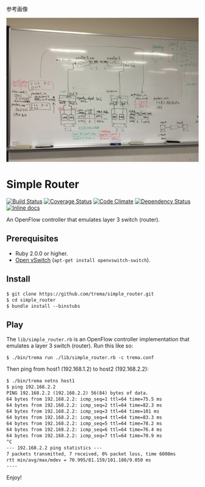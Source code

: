 参考画像

![image0127](https://github.com/gotooon/haseken-switch/blob/master/image/memo0127.JPG)


Simple Router
=============

[![Build Status](http://img.shields.io/travis/trema/simple_router/develop.svg?style=flat)][travis]
[![Coverage Status](http://img.shields.io/coveralls/trema/simple_router/develop.svg?style=flat)][coveralls]
[![Code Climate](http://img.shields.io/codeclimate/github/trema/simple_router.svg?style=flat)][codeclimate]
[![Dependency Status](http://img.shields.io/gemnasium/trema/simple_router.svg?style=flat)][gemnasium]
[![Inline docs](http://inch-ci.org/github/trema/simple_router.png?branch=develop)][inch]

An OpenFlow controller that emulates layer 3 switch (router).

[travis]: http://travis-ci.org/trema/simple_router
[coveralls]: https://coveralls.io/r/trema/simple_router
[codeclimate]: https://codeclimate.com/github/trema/simple_router
[gemnasium]: https://gemnasium.com/trema/simple_router
[inch]: http://inch-ci.org/github/trema/simple_router


Prerequisites
-------------

* Ruby 2.0.0 or higher.
* [Open vSwitch][openvswitch] (`apt-get install openvswitch-switch`).

[openvswitch]: https://openvswitch.org/


Install
-------

```
$ git clone https://github.com/trema/simple_router.git
$ cd simple_router
$ bundle install --binstubs
```


Play
----

The `lib/simple_router.rb` is an OpenFlow controller implementation
that emulates a layer 3 switch (router). Run this like so:

```
$ ./bin/trema run ./lib/simple_router.rb -c trema.conf
```

Then ping from host1 (192.168.1.2) to host2 (192.168.2.2):

```
$ ./bin/trema netns host1
$ ping 192.168.2.2
PING 192.168.2.2 (192.168.2.2) 56(84) bytes of data.
64 bytes from 192.168.2.2: icmp_seq=1 ttl=64 time=75.5 ms
64 bytes from 192.168.2.2: icmp_seq=2 ttl=64 time=82.3 ms
64 bytes from 192.168.2.2: icmp_seq=3 ttl=64 time=101 ms
64 bytes from 192.168.2.2: icmp_seq=4 ttl=64 time=83.3 ms
64 bytes from 192.168.2.2: icmp_seq=5 ttl=64 time=78.2 ms
64 bytes from 192.168.2.2: icmp_seq=6 ttl=64 time=76.4 ms
64 bytes from 192.168.2.2: icmp_seq=7 ttl=64 time=70.9 ms
^C
--- 192.168.2.2 ping statistics ---
7 packets transmitted, 7 received, 0% packet loss, time 6008ms
rtt min/avg/max/mdev = 70.995/81.159/101.180/9.050 ms
----
```

Enjoy!

